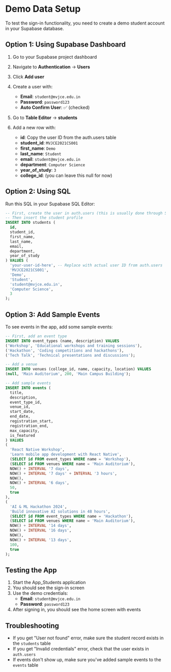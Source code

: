 # Demo Data Setup

To test the sign-in functionality, you need to create a demo student account in your Supabase database.

## Option 1: Using Supabase Dashboard

1. Go to your Supabase project dashboard
2. Navigate to **Authentication** → **Users**
3. Click **Add user**
4. Create a user with:
   - **Email**: `student@mvjce.edu.in`
   - **Password**: `password123`
   - **Auto Confirm User**: ✅ (checked)

5. Go to **Table Editor** → **students**
6. Add a new row with:
   - **id**: Copy the user ID from the auth.users table
   - **student_id**: `MVJCE2021CS001`
   - **first_name**: `Demo`
   - **last_name**: `Student`
   - **email**: `student@mvjce.edu.in`
   - **department**: `Computer Science`
   - **year_of_study**: `3`
   - **college_id**: (you can leave this null for now)

## Option 2: Using SQL

Run this SQL in your Supabase SQL Editor:

```sql
-- First, create the user in auth.users (this is usually done through Supabase Auth)
-- Then insert the student profile
INSERT INTO students (
  id,
  student_id,
  first_name,
  last_name,
  email,
  department,
  year_of_study
) VALUES (
  'your-user-id-here', -- Replace with actual user ID from auth.users
  'MVJCE2021CS001',
  'Demo',
  'Student',
  'student@mvjce.edu.in',
  'Computer Science',
  3
);
```

## Option 3: Add Sample Events

To see events in the app, add some sample events:

```sql
-- First, add an event type
INSERT INTO event_types (name, description) VALUES 
('Workshop', 'Educational workshops and training sessions'),
('Hackathon', 'Coding competitions and hackathons'),
('Tech Talk', 'Technical presentations and discussions');

-- Add a venue
INSERT INTO venues (college_id, name, capacity, location) VALUES 
(null, 'Main Auditorium', 200, 'Main Campus Building');

-- Add sample events
INSERT INTO events (
  title,
  description,
  event_type_id,
  venue_id,
  start_date,
  end_date,
  registration_start,
  registration_end,
  max_capacity,
  is_featured
) VALUES 
(
  'React Native Workshop',
  'Learn mobile app development with React Native',
  (SELECT id FROM event_types WHERE name = 'Workshop'),
  (SELECT id FROM venues WHERE name = 'Main Auditorium'),
  NOW() + INTERVAL '7 days',
  NOW() + INTERVAL '7 days' + INTERVAL '3 hours',
  NOW(),
  NOW() + INTERVAL '6 days',
  50,
  true
),
(
  'AI & ML Hackathon 2024',
  'Build innovative AI solutions in 48 hours',
  (SELECT id FROM event_types WHERE name = 'Hackathon'),
  (SELECT id FROM venues WHERE name = 'Main Auditorium'),
  NOW() + INTERVAL '14 days',
  NOW() + INTERVAL '16 days',
  NOW(),
  NOW() + INTERVAL '13 days',
  100,
  true
);
```

## Testing the App

1. Start the App_Students application
2. You should see the sign-in screen
3. Use the demo credentials:
   - **Email**: `student@mvjce.edu.in`
   - **Password**: `password123`
4. After signing in, you should see the home screen with events

## Troubleshooting

- If you get "User not found" error, make sure the student record exists in the `students` table
- If you get "Invalid credentials" error, check that the user exists in `auth.users`
- If events don't show up, make sure you've added sample events to the `events` table
